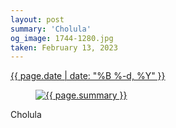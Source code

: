 ```yaml
---
layout: post
summary: 'Cholula'
og_image: 1744-1280.jpg
taken: February 13, 2023
---
```


<div class="post">
 <time>
  <a href="/1744">
   {{ page.date | date: "%B %-d, %Y" }}
  </a>
 </time>
 <a href="/1744">
  <figure data-taken="2/13/2023">
   <img alt="{{ page.summary }}" sizes="(min-width: 700px) 50vw, calc(100vw - 2rem)" src="{{ site.assets_url }}/1744-640.jpg" srcset="{{ site.assets_url }}/1744-320.jpg 320w, {{ site.assets_url }}/1744-640.jpg 640w, {{ site.assets_url }}/1744-960.jpg 960w, {{ site.assets_url }}/1744-1280.jpg 1280w"/>
  </figure>
 </a>
 <span>
  Cholula
 </span>
</div>
